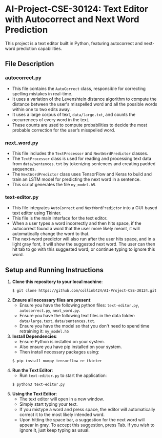 # AI-Project-CSE-30124: Text Editor with Autocorrect and Next Word Prediction

This project is a text editor built in Python, featuring autocorrect and next-word prediction capabilities.

## File Description

### autocorrect.py
- This file contains the `AutoCorrect` class, responsible for correcting spelling mistakes in real-time.
- It uses a variation of the Levenshtein distance algorithm to compute the distance between the user's misspelled word and all the possible words within one to two edits away.
- It uses a large corpus of text, `data/large.txt`, and counts the occurrences of every word in the text.
- These counts are used to compute probabilities to decide the most probable correction for the user’s misspelled word.


### next_word.py
- This file includes the `TextProcessor` and `NextWordPredictor` classes.
- The `TextProcessor` class is used for reading and processing text data from `data/sentences.txt` by tokenizing sentences and creating padded sequences.
- The `NextWordPredictor` class uses TensorFlow and Keras to build and train an LSTM model for predicting the next word in a sentence.
- This script generates the file `my_model.h5`.

### text-editor.py
- This file integrates `AutoCorrect` and `NextWordPredictor` into a GUI-based text editor using Tkinter.
- This file is the main interface for the text editor.
- When a user types a word incorrectly and then hits space, if the autocorrect found a word that the user more likely meant, it will automatically change the word to that.
- The next-word predictor will also run after the user hits space, and in a light gray font, it will show the suggested next word. The user can then hit tab to go with this suggested word, or continue typing to ignore this word.

## Setup and Running Instructions

1. **Clone this repository to your local machine**:
   ```bash
   $ git clone https://github.com/collinb424/AI-Project-CSE-30124.git
   ```
2. **Ensure all necessary files are present**:
   - Ensure you have the following python files: `text-editor.py`, `autocorrect.py`, `next_word.py`.
   - Ensure you have the following text files in the data folder: `data/large.text`, `data/sentences.txt`.
   - Ensure you have the model so that you don't need to spend time retraining it: `my_model.h5`
3. **Install Dependencies**:
   - Ensure Python is installed on your system.
   - Also ensure you have pip installed on your system.
   - Then install necessary packages using:
   ```bash
   $ pip install numpy tensorflow re tkinter
   ```
4. **Run the Text Editor**:
   - Run `text-editor.py` to start the application:
   ```bash
   $ python3 text-editor.py
   ```
5. **Using the Text Editor**:
   - The text editor will open in a new window.
   - Simply start typing your text.
   - If you mistype a word and press space, the editor will automatically correct it to the most likely intended word.
   - Upon hitting the space bar, a suggestion for the next word will appear in gray. To accept this suggestion, press Tab. If you wish to ignore it, just keep typing as usual.
